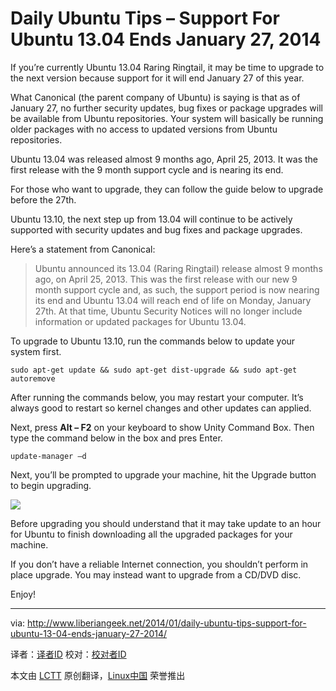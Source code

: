 Daily Ubuntu Tips – Support For Ubuntu 13.04 Ends January 27, 2014
================================================================================
If you’re currently Ubuntu 13.04 Raring Ringtail, it may be time to upgrade to the next version because support for it will end January 27 of this year.

What Canonical (the parent company of Ubuntu) is saying is that as of January 27, no further security updates, bug fixes or package upgrades will be available from Ubuntu repositories. Your system will basically be running older packages with no access to updated versions from Ubuntu repositories.

Ubuntu 13.04 was released almost 9 months ago, April 25, 2013. It was the first release with the 9 month support cycle and is nearing its end.

For those who want to upgrade, they can follow the guide below to upgrade before the 27th.

Ubuntu 13.10, the next step up from 13.04 will continue to be actively supported with security updates and bug fixes and package upgrades.

Here’s a statement from Canonical:

> Ubuntu announced its 13.04 (Raring Ringtail) release almost 9 months
> ago, on April 25, 2013. This was the first release with our new 9
> month support cycle and, as such, the support period is now nearing
> its end and Ubuntu 13.04 will reach end of life on Monday, January
> 27th. At that time, Ubuntu Security Notices will no longer include
> information or updated packages for Ubuntu 13.04.

To upgrade to Ubuntu 13.10, run the commands below to update your system first. 

    sudo apt-get update && sudo apt-get dist-upgrade && sudo apt-get autoremove

After running the commands below, you may restart your computer. It’s always good to restart so kernel changes and other updates can applied.

Next, press **Alt – F2** on your keyboard to show Unity Command Box. Then type the command below in the box and pres Enter.

    update-manager –d

Next, you’ll be prompted to upgrade your machine, hit the Upgrade button to begin upgrading.

![](http://www.liberiangeek.net/wp-content/uploads/2014/01/updatemanagerubuntu1310.png)

Before upgrading you should understand that it may take update to an hour for Ubuntu to finish downloading all the upgraded packages for your machine.

If you don’t have a reliable Internet connection, you shouldn’t perform in place upgrade. You may instead want to upgrade from a CD/DVD disc.

Enjoy!

--------------------------------------------------------------------------------

via: http://www.liberiangeek.net/2014/01/daily-ubuntu-tips-support-for-ubuntu-13-04-ends-january-27-2014/

译者：[译者ID](https://github.com/译者ID) 校对：[校对者ID](https://github.com/校对者ID)

本文由 [LCTT](https://github.com/LCTT/TranslateProject) 原创翻译，[Linux中国](http://linux.cn/) 荣誉推出